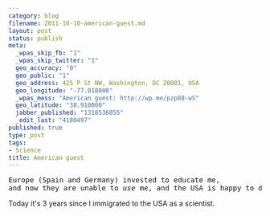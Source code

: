 ```yaml
--- 
category: blog
filename: 2011-10-10-american-guest.md
layout: post
status: publish
meta: 
  _wpas_skip_fb: "1"
  _wpas_skip_twitter: "1"
  geo_accuracy: "0"
  geo_public: "1"
  geo_address: 425 P St NW, Washington, DC 20001, USA
  geo_longitude: "-77.018000"
  _wpas_mess: "American guest: http://wp.me/pzp88-wS"
  geo_latitude: "38.910000"
  jabber_published: "1318536055"
  _edit_last: "4180497"
published: true
type: post
tags: 
- Science
title: American guest
---
```

<pre>
Europe (Spain and Germany) invested to educate me, 
and now they are unable to <em>use</em> me, and the USA is happy to do so.</pre>
Today it's 3 years since I immigrated to the USA as a scientist.
